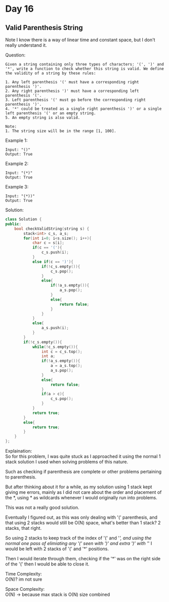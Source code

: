# Day 16

## Valid Parenthesis String

Note I know there is a way of linear time and constant space, but I don't really understand it.

Question:  
```
Given a string containing only three types of characters: '(', ')' and '*', write a function to check whether this string is valid. We define the validity of a string by these rules:

1. Any left parenthesis '(' must have a corresponding right parenthesis ')'.
2. Any right parenthesis ')' must have a corresponding left parenthesis '('.
3. Left parenthesis '(' must go before the corresponding right parenthesis ')'.
4. '*' could be treated as a single right parenthesis ')' or a single left parenthesis '(' or an empty string.
5. An empty string is also valid.

Note:
1. The string size will be in the range [1, 100].
```

Example 1:  
```
Input: "()"
Output: True
```

Example 2:  
```
Input: "(*)"
Output: True
```

Example 3:  
```
Input: "(*))"
Output: True
```

Solution: 

```cpp
class Solution {
public:
    bool checkValidString(string s) {
        stack<int> c_s, a_s;
        for(int i=0; i<s.size(); i++){
            char c = s[i];
            if(c == '('){
                c_s.push(i);
            }
            else if(c == ')'){
                if(!c_s.empty()){
                    c_s.pop();
                }
                else{
                    if(!a_s.empty()){
                        a_s.pop();
                    }
                    else{
                        return false;
                    }
                }
            }
            else{
                a_s.push(i);
            }
        }
        if(!c_s.empty()){
            while(!c_s.empty()){
                int c = c_s.top();
                int a;
                if(!a_s.empty()){
                    a = a_s.top();
                    a_s.pop();
                }
                else{
                    return false;
                }
                if(a > c){
                    c_s.pop();
                }
            }
            return true;
        }
        else{
            return true;
        }
    }
};
```

Explaination:  
So for this problem, I was quite stuck as I approached it using the normal 1 stack solution I used when solving problems of this nature.  

Such as checking if parenthesis are complete or other problems pertaining to parenthesis.  

But after thinking about it for a while, as my solution using 1 stack kept giving me errors, mainly as I did not care about the order and placement of the *, using * as wildcards whenever I would originally run into problems.  

This was not a really good solution.  

Eventually I figured out, as this was only dealing with '(' parenthesis, and that using 2 stacks would still be O(N) space, what's better than 1 stack? 2 stacks, that right.  

So using 2 stacks to keep track of the index of '(' and '*', and using the normal one pass of elimiating any '(' seen with ')' and extra ')' with '*' I would be left with 2 stacks of '(' and '*' positions.  

Then I would iterate through them, checking if the '*' was on the right side of the '(' then I would be able to close it.  

Time Complexity:  
O(N)? im not sure

Space Complexity:  
O(N) -> because max stack is O(N) size combined

